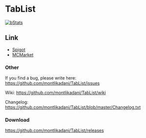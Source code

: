 # TabList

[![bStats](https://img.shields.io/badge/bStats-1.1-brightgreen.svg)](https://bstats.org/plugin/bukkit/TabList)

## Link
* [Spigot](https://www.spigotmc.org/resources/animated-tab-tablist.46229/)
* [MCMarket](https://www.mc-market.org/resources/6127/)

### Other
If you find a bug, please write here: https://github.com/montlikadani/TabList/issues

Wiki: https://github.com/montlikadani/TabList/wiki

Changelog: https://github.com/montlikadani/TabList/blob/master/Changelog.txt

### Download
https://github.com/montlikadani/TabList/releases
